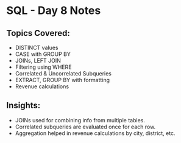 # SQL - Day 8 Notes

## Topics Covered:
- DISTINCT values
- CASE with GROUP BY
- JOINs, LEFT JOIN
- Filtering using WHERE
- Correlated & Uncorrelated Subqueries
- EXTRACT, GROUP BY with formatting
- Revenue calculations

## Insights:
- JOINs used for combining info from multiple tables.
- Correlated subqueries are evaluated once for each row.
- Aggregation helped in revenue calculations by city, district, etc.
